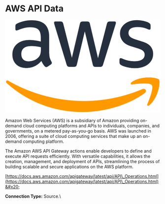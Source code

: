 # AWS API Data

![](<.gitbook/assets/image (55).png>)

Amazon Web Services (AWS) is a subsidiary of Amazon providing on-demand cloud computing platforms and APIs to individuals, companies, and governments, on a metered pay-as-you-go basis. AWS was launched in 2006, offering a suite of cloud computing services that make up an on-demand computing platform.

The Amazon AWS API Gateway actions enable developers to define and execute API requests efficiently. With versatile capabilities, it allows the creation, management, and deployment of APIs, streamlining the process of building scalable and secure applications on the AWS platform.

[https://docs.aws.amazon.com/apigateway/latest/api/API\_Operations.html](https://docs.aws.amazon.com/apigateway/latest/api/API\_Operations.html)&#x20;

**Connection Type:** Source.\
